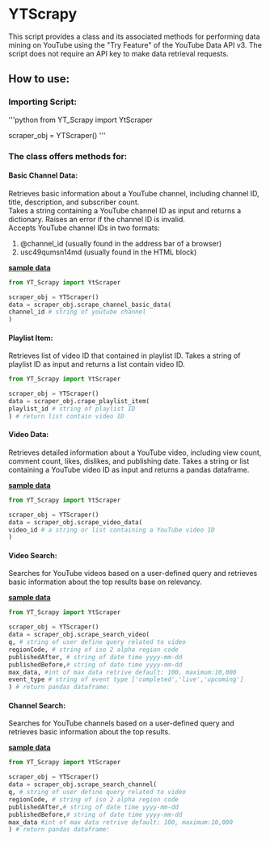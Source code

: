 # YTScrapy
This script provides a class and its associated methods for performing 
data mining on YouTube using the "Try Feature" of the YouTube Data API v3.
The script does not require an API key to make data retrieval requests.
## How to use:
### Importing Script:
'''python
from YT_Scrapy import YtScraper

scraper_obj = YTScraper()
'''
### The class offers methods for:
#### Basic Channel Data:
Retrieves basic information about a YouTube channel, including channel ID, title, description, and subscriber count.\
Takes a string containing a YouTube channel ID as input and returns a dictionary. Raises an error if the channel ID is invalid.\
Accepts YouTube channel IDs in two formats:

1. @channel_id (usually found in the address bar of a browser)
2. usc49qumsn14md (usually found in the HTML block)

**[sample data](https://github.com/ekasetyo090/YT_Scrapy/blob/ece98b673238e2c26e4df0a812f3dcfe49700509/sample%20data/channel_basic_data.json)**

```python
from YT_Scrapy import YtScraper

scraper_obj = YTScraper()
data = scraper_obj.scrape_channel_basic_data(
channel_id # string of youtube channel
)
```
#### Playlist Item:
Retrieves list of video ID that contained in playlist ID.
Takes a string of playlist ID as input and returns a list contain video ID.

```python
from YT_Scrapy import YtScraper

scraper_obj = YTScraper()
data = scraper_obj.crape_playlist_item(
playlist_id # string of playlist ID
) # return list contain video ID
```
#### Video Data:
Retrieves detailed information about a YouTube video, including view count, comment count, likes, dislikes, and publishing date.
Takes a string or list containing a YouTube video ID as input and returns a pandas dataframe.

**[sample data](https://github.com/ekasetyo090/YT_Scrapy/blob/ece98b673238e2c26e4df0a812f3dcfe49700509/sample%20data/channel%20all%20upload%20video%20data.csv)**

```python
from YT_Scrapy import YtScraper

scraper_obj = YTScraper()
data = scraper_obj.scrape_video_data(
video_id # a string or list containing a YouTube video ID
)
```
#### Video Search:
Searches for YouTube videos based on a user-defined query and retrieves basic information about the top results base on relevancy.

**[sample data](https://github.com/ekasetyo090/YT_Scrapy/blob/ece98b673238e2c26e4df0a812f3dcfe49700509/sample%20data/search%20video%20data.csv)**

```python
from YT_Scrapy import YtScraper

scraper_obj = YTScraper()
data = scraper_obj.scrape_search_video(
q, # string of user define query related to video
regionCode, # string of iso 2 alpha region code
publishedAfter, # string of date time yyyy-mm-dd
publishedBefore,# string of date time yyyy-mm-dd
max_data, #int of max data retrive default: 100, maximum:10,000
event_type # string of event type ['completed','live','upcoming']
) # return pandas dataframe:
```
#### Channel Search:
Searches for YouTube channels based on a user-defined query and retrieves basic information about the top results.

**[sample data](https://github.com/ekasetyo090/YT_Scrapy/blob/ece98b673238e2c26e4df0a812f3dcfe49700509/sample%20data/search%20channel%20data.csv)**

```python
from YT_Scrapy import YtScraper

scraper_obj = YTScraper()
data = scraper_obj.scrape_search_channel(
q, # string of user define query related to video
regionCode, # string of iso 2 alpha region code
publishedAfter,# string of date time yyyy-mm-dd
publishedBefore,# string of date time yyyy-mm-dd
max_data #int of max data retrive default: 100, maximum:10,000
) # return pandas dataframe:
```